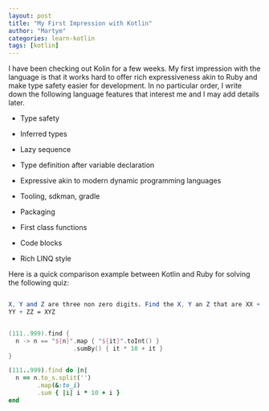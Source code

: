 ```yaml
---
layout: post
title: "My First Impression with Kotlin"
author: "Martym"
categories: learn-kotlin
tags: [kotlin]
---
```


I have been checking out Kolin for a few weeks. My first impression
with the language is that it works hard to offer rich expressiveness
akin to Ruby and make type safety easier for development.  In no
particular order, I write down the following language features that
interest me and I may add details later.

- Type safety

- Inferred types

- Lazy sequence

- Type definition after variable declaration

- Expressive akin to modern dynamic programming languages

- Tooling, sdkman, gradle

- Packaging

- First class functions

- Code blocks

- Rich LINQ style

Here is a quick comparison example between Kotlin and Ruby for solving
the following quiz:

``` mathematica

X, Y and Z are three non zero digits. Find the X, Y an Z that are XX +
YY + ZZ = XYZ

```

``` kotlin

(111..999).find {
  n -> n == "${n}".map { "${it}".toInt() }
                  .sumBy() { it * 10 + it }
}

```

``` ruby
(111..999).find do |n|
  n == n.to_s.split('')
        .map(&:to_i)
        .sum { |i| i * 10 + i }
end

```
